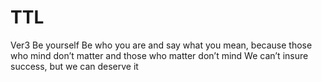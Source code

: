 # TTL
Ver3
Be yourself
Be who you are and say what you mean, because those who mind don’t matter and those who matter don’t mind
We can’t insure success, but we can deserve it
